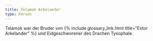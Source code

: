 ```yaml
---
title: Telamok Arkelander
type: Person
---
```


Telamok war der Bruder von {% include glossary_link.html title="Estor Arkelander" %} und Eidgeschworener des Drachen Tysophale.
